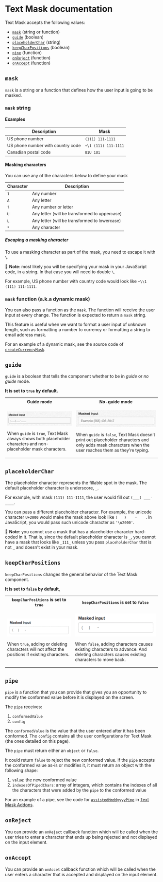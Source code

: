 # Text Mask documentation

Text Mask accepts the following values:

* [`mask`](#mask) (string or function)
* [`guide`](#guide) (boolean)
* [`placeholderChar`](#placeholderchar) (string)
* [`keepCharPositions`](#keepcharpositions) (boolean)
* [`pipe`](#pipe) (function)
* [`onReject`](#onreject) (function)
* [`onAccept`](#onaccept) (function)

## `mask`

`mask` is a string or a function that defines how the user input is going to be masked.

### `mask` string

#### Examples

Description | Mask
--- | ---
US phone number | `(111) 111-1111`
US phone number with country code | `+\1 (111) 111-1111`
Canadian postal code | `U1U 1U1`

#### Masking characters

You can use any of the characters below to define your mask

Character | Description
--- | ---
`1` | Any number
`A` | Any letter
`?` | Any number or letter
`U` | Any letter (will be transformed to uppercase)
`L` | Any letter (will be transformed to lowercase)
`*` | Any character

##### Escaping a masking character

To use a masking character as part of the mask, you need to escape it with `\`.

&#x1F4CD; **Note**: most likely you will be specifying your mask in your JavaScript code,
in a string. In that case you will need to double `\`.

For example, US phone number with country code would look like `+\\1 (111) 111-1111`.

### `mask` function (a.k.a dynamic mask)

You can also pass a function as the `mask`. The function will receive the user input at every
change. The function is expected to return a `mask` string.

This feature is useful when we want to format a user input of unknown length, such as
formatting a number to currency or formatting a string to email address mask.

For an example of a dynamic mask, see the source code of
[`createCurrencyMask`](https://github.com/msafi/text-mask/blob/master/addons/src/createCurrencyMask.js).

## `guide`

`guide` is a boolean that tells the component whether to be in *guide* or *no guide* mode.

**It is set to `true` by default.**

<table>
<tbody>
<tr>
<th>Guide mode</th>
<th>No-guide mode</th>
</tr>

<tr>
<td>
<p align="center">
<img src="assets/guideMode.gif"/>
</p>

<p>
When <code>guide</code> is <code>true</code>, Text Mask always shows both placeholder characters and non-placeholder
mask characters.
</p>
</td>

<td>
<p align="center">
<img src="assets/noGuideMode.gif"/>
</p>

</p>
When <code>guide</code> is <code>false</code>, Text Mask doesn't print out placeholder characters and only adds mask
characters when the user reaches them as they're typing.
</p>
</td>
</tr>
</tbody>
</table>

## `placeholderChar`

The placeholder character represents the fillable spot in the mask. The default placeholder
character is underscore, `_`.

For example, with mask `(111) 111-1111`, the user would fill out
`(___) ___-____`.

You can pass a different placeholder character. For example, the unicode character `U+2000` would
make the mask above look like `(   )    -    `. In JavaScript, you would pass such unicode character
as `'\u2000'`.

&#x1F4CD; **Note**: you cannot use a mask that has a placeholder character hard-coded in it. That
is, since the default placeholder character is `_`, you cannot have a mask that looks like
`_111_` unless you pass `placeholderChar` that is not `_` and doesn't exist
in your mask.

## `keepCharPositions`

`keepCharPositions` changes the general behavior of the Text Mask component.

**It is set to `false` by default**,

<table>
<tbody>
<tr>
<th><code>keepCharPositions</code> is set to <code>true</code></th>
<th><code>keepCharPositions</code> is set to <code>false</code></th>
</tr>

<tr>
<td>
<p align="center">
<img src="assets/keepCharPositionsTrue.gif"/>
</p>

<p>
When <code>true</code>, adding or deleting characters will not affect the positions if existing characters.
</p>
</td>

<td>
<p align="center">
<img src="assets/keepCharPositionsFalse.gif"/>
</p>

</p>
When <code>false</code>, adding characters causes existing characters to advance. And deleting characters
causes existing characters to move back.
</p>
</td>
</tr>
</tbody>
</table>

## `pipe`

`pipe` is a function that you can provide that gives you an opportunity to modify the conformed value before it is
displayed on the screen.

The `pipe` receives:

1. `conformedValue`
1. `config`

The `conformedValue` is the value that the user entered after it has been conformed. The `config` contains all the user
configurations for Text Mask (the ones detailed on this page).

The `pipe` must return either an `object` or `false`.

It could return `false` to reject the new conformed value.
If the `pipe` accepts the conformed value as-is or modifies it, it must return an object with the following shape:

1. `value`: the new conformed value
1. `indexesOfPipedChars`: array of integers, which contains the indexes of all the characters that were added by the
`pipe` to the conformed value

For an example of a pipe, see the code for
[`assistedMmddyyyyPipe`](https://github.com/msafi/text-mask/blob/master/addons/src/assistedMmddyyyyPipe.js)
in [Text Mask Addons](https://github.com/msafi/text-mask/tree/master/addons/#readme).

## `onReject`

You can provide an `onReject` callback function which will be called when the user tries to enter
a character that ends up being rejected and not displayed on the input element.

## `onAccept`

You can provide an `onAccet` callback function which will be called when the user enters
a character that is accepted and displayed on the input element.
